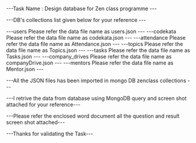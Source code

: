 ---Task Name : Design database for Zen class programme ---

---DB's collections list given below for your reference ---

---users  Please refer the data file name as users.json ---
---codekata Please refer the data file name as codekata.json ---
---attendance Please refer the data file name as Attendance.json ---
---topics Please refer the data file name as Topics.json ---
---tasks Please refer the data file name as Tasks.json ---
---company_drives Please refer the data file name as companyDrive.json ---
---mentors Please refer the data file name as Mentor.json ---

---All the JSON files has been imported in mongo DB zenclass collections ---

---I retrive the data from database using MongoDB query and screen shot attached for your reference---

---Please refer the enclosed word document all the question and result screen shot attached---

---Thanks for validating the Task---


